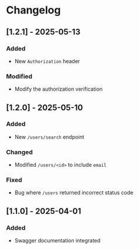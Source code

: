 # Changelog

## [1.2.1] - 2025-05-13
### Added
- New `Authorization` header

### Modified
- Modify the authorization verification

## [1.2.0] - 2025-05-10
### Added
- New `/users/search` endpoint

### Changed
- Modified `/users/<id>` to include `email`

### Fixed
- Bug where `/users` returned incorrect status code

## [1.1.0] - 2025-04-01
### Added
- Swagger documentation integrated
